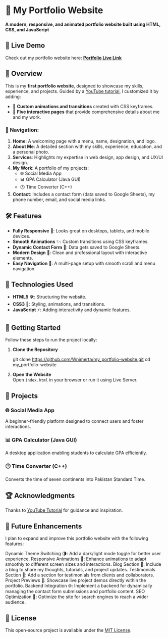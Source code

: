# 🌟 My Portfolio Website  

**A modern, responsive, and animated portfolio website built using HTML, CSS, and JavaScript**  


## 🚀 Live Demo 
Check out my portfolio website here: **[Portfolio Live Link](https://wnimerta.github.io/my_portfoli_Website/)** 


## 📜 Overview  

This is my **first portfolio website**, designed to showcase my skills, experience, and projects. Guided by a [YouTube tutorial](https://youtu.be/0YFrGy_mzjY?si=HggZbYLLdWViYm0a), I customized it by adding:  
- 🎨 **Custom animations and transitions** created with CSS keyframes.  
- 📄 **Five interactive pages** that provide comprehensive details about me and my work.  

### 🔗 Navigation:  
1. **Home**: A welcoming page with a menu, name, designation, and logo.  
2. **About Me**: A detailed section with my skills, experience, education, and a personal photo.  
3. **Services**: Highlights my expertise in web design, app design, and UX/UI design.  
4. **My Work**: A portfolio of my projects:
   - 🌐 Social Media App  
   - 📊 GPA Calculator (Java GUI)  
   - 🕒 Time Converter (C++)  
5. **Contact**: Includes a contact form (data saved to Google Sheets), my phone number, email, and social media links.  



## 🛠️ Features  

- **Fully Responsive** 📱: Looks great on desktops, tablets, and mobile devices.  
- **Smooth Animations** ✨: Custom transitions using CSS keyframes.  
- **Dynamic Contact Form** 📩: Data gets saved to Google Sheets.  
- **Modern Design** 🎨: Clean and professional layout with interactive elements.  
- **Easy Navigation** 🧭: A multi-page setup with smooth scroll and menu navigation.  



## 🔧 Technologies Used  

- **HTML5** 🛠️: Structuring the website.  
- **CSS3** 🎨: Styling, animations, and transitions.  
- **JavaScript** ⚡: Adding interactivity and dynamic features.  



## 🌟 Getting Started  

Follow these steps to run the project locally:  

1. **Clone the Repository**  
  
   git clone https://github.com/Wnimerta/my_portfolio-website.git
   cd my_portfolio-website
   

2. **Open the Website**  
   Open `index.html` in your browser or run it using Live Server.  



## 💼 Projects  

### 🌐 Social Media App  
A beginner-friendly platform designed to connect users and foster interactions.  

### 📊 GPA Calculator (Java GUI)  
A desktop application enabling students to calculate GPA efficiently.  

### 🕒 Time Converter (C++)  
Converts the time of seven continents into Pakistan Standard Time.  



## 🏆 Acknowledgments  

Thanks to [YouTube Tutorial](https://youtu.be/0YFrGy_mzjY?si=HggZbYLLdWViYm0a) for guidance and inspiration.  



## 🌟 Future Enhancements 

I plan to expand and improve this portfolio website with the following features:

Dynamic Theme Switching 🌗: Add a dark/light mode toggle for better user experience.
Responsive Animations 🎥: Enhance animations to adapt smoothly to different screen sizes and interactions.
Blog Section 📝: Include a blog to share my thoughts, tutorials, and project updates.
Testimonials Section 💬: Add a section for testimonials from clients and collaborators.
Project Previews 🔗: Showcase live project demos directly within the portfolio.
Backend Integration 🌐: Implement a backend for dynamically managing the contact form submissions and portfolio content.
SEO Optimization 🚀: Optimize the site for search engines to reach a wider audience.


## 📜 License  

This open-source project is available under the [MIT License](LICENSE).  
